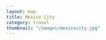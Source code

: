 ```yaml
---
layout: map
title: Mexico City
category: travel
thumbnail: "/images/mexicocity.jpg"
--- 
```

  <body>
    <div id="map"></div>
    <script>
      function initMap() {
        var pujol = {lat: 19.4336213, lng: -99.1877135};
        var julesbasement ={lat:19.4305983, lng: -99.1983094};
        var map = new google.maps.Map(document.getElementById('map'), {
          zoom: 8,
          center: pujol
        });
        var marker = new google.maps.Marker({
          position: pujol,
          map: map
        });
        var marker = new google.maps.Marker({
          position: julesbasement,
          map: map
        });
      }
    </script>
    <script async defer
    src="https://maps.googleapis.com/maps/api/js?key=AIzaSyBjiDtJdMbIB54fTQAPJV7bljadWrv0Jww&callback=initMap">
    </script>
  </body>
   <style>
      #map {
        height: 400px;
        width: 100%;
       }
    </style>
